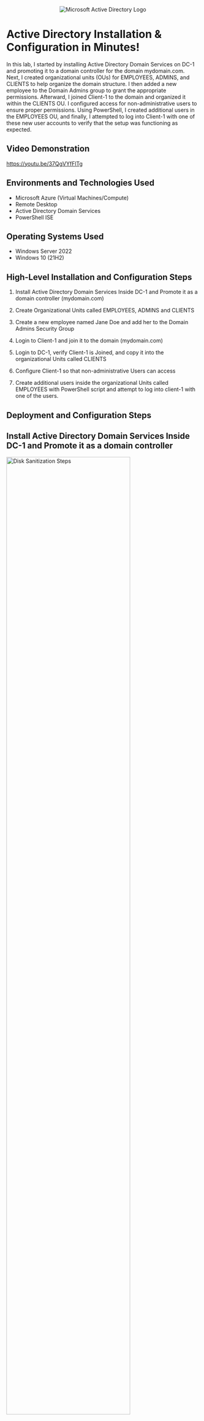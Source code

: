 <p align="center">
<img src="https://i.imgur.com/pU5A58S.png" alt="Microsoft Active Directory Logo"/>
</p>

<h1>Active Directory Installation & Configuration in Minutes!</h1>
In this lab, I started by installing Active Directory Domain Services on DC-1 and promoting it to a domain controller for the domain mydomain.com. Next, I created organizational units (OUs) for EMPLOYEES, ADMINS, and CLIENTS to help organize the domain structure. I then added a new employee to the Domain Admins group to grant the appropriate permissions. Afterward, I joined Client-1 to the domain and organized it within the CLIENTS OU. I configured access for non-administrative users to ensure proper permissions. Using PowerShell, I created additional users in the EMPLOYEES OU, and finally, I attempted to log into Client-1 with one of these new user accounts to verify that the setup was functioning as expected.<br />


<h2>Video Demonstration</h2>

https://youtu.be/37QgVYfFlTg

<h2>Environments and Technologies Used</h2>

- Microsoft Azure (Virtual Machines/Compute)
- Remote Desktop
- Active Directory Domain Services
- PowerShell ISE

<h2>Operating Systems Used </h2>

- Windows Server 2022
- Windows 10 (21H2)

<h2>High-Level Installation and Configuration Steps</h2>

1. Install Active Directory Domain Services Inside DC-1 and Promote it as a domain controller (mydomain.com)

2. Create Organizational Units called EMPLOYEES, ADMINS and CLIENTS

3. Create a new employee named Jane Doe and add her to the Domain Admins Security Group

4. Login to Client-1 and join it to the domain (mydomain.com)

5. Login to DC-1, verify Client-1 is Joined, and copy it into the organizational Units called CLIENTS

6. Configure Client-1 so that non-administrative Users can access

7. Create additional users inside the organizational Units called EMPLOYEES with PowerShell script and attempt to log into client-1 with one of the users.
   

<h2>Deployment and Configuration Steps</h2>

<h2>Install Active Directory Domain Services Inside DC-1 and Promote it as a domain controller</h2>

<p>
<img src="https://i.imgur.com/BbRUCvW.jpeg" height="80%" width="80%" alt="Disk Sanitization Steps"/>
</p>
<p>
In this step, I installed Active Directory Domain Services (AD DS) on the DC-1 virtual machine and promoted it to a domain controller for the domain mydomain.com. Once promoted, DC-1 took on the responsibility of managing and storing the directory information for the domain. It now handles user authentication, authorization, and essential services like DNS for domain-joined computers. This process also configured the domain controller to support network management, security policies, and resource access for users and computers within the mydomain.com domain.
</p>
<br />

<h2>Create Organizational Units called EMPLOYEES, ADMINS and CLIENTS</h2>
<p>
<img src="https://i.imgur.com/xAol0u5.png" height="80%" width="80%" alt="Disk Sanitization Steps"/>
</p>
<p>
In this step, I created Organizational Units (OUs) within Active Directory, naming them EMPLOYEES, ADMINS, and CLIENTS. These OUs help logically organize and manage different groups of users and resources based on their roles or functions within the domain. For example, the EMPLOYEES OU includes regular staff members, the ADMINS OU contains administrative accounts with higher privileges, and the CLIENTS OU holds machines or users that need different access levels or management. Organizing resources into OUs simplifies administration, allows for the application of specific group policies, and makes it easier to delegate management tasks based on the role of each group.
</p>
<br />

<h2>Create a new employee named Jane Doe and add her to the Domain Admins Security Group</h2>
<p>
<img src="https://i.imgur.com/cZP3t8a.png" height="80%" width="80%" alt="Disk Sanitization Steps"/>
</p>
<p>
In this step, I created a new user account for Jane Doe in Active Directory and added her to the Domain Admins Security Group. By assigning her to this group, I granted her full administrative privileges over the domain, allowing her to manage domain settings, users, and other resources across the network. This ensures that Jane has the necessary permissions to perform high-level administrative tasks within the domain, such as managing user accounts, group policies, and server configurations.
</p>
<br />

<h2>Login to Client-1 and join it to the domain</h2>
<p>
<img src="https://i.imgur.com/vLAbSxx.png" height="80%" width="80%" alt="Disk Sanitization Steps"/>
</p>
<p>
In this step, I logged into Client-1 and joined it to the mydomain.com domain by configuring its system settings to communicate with the domain controller. This action allowed Client-1 to become part of the domain, enabling it to use domain-based authentication, access network resources, and receive domain policies. By joining the domain, Client-1 can now be centrally managed through Active Directory, making administration and user access control within the network much easier.
</p>
<br />

<h2>Login to DC-1, verify Client-1 is Joined, and copy it into the organizational Units called CLIENTS</h2>
<p>
<img src="https://i.imgur.com/hhHkYhl.png" height="80%" width="80%" alt="Disk Sanitization Steps"/>
</p>
<p>
In this step, I logged into DC-1, the domain controller, and confirmed that Client-1 had been successfully joined to the mydomain.com domain by checking its status in Active Directory. After verifying its domain membership, I moved Client-1 into the CLIENTS organizational unit (OU), which helps organize and manage the client machine within the domain. Placing Client-1 in the CLIENTS OU ensures that it can inherit specific group policies and permissions designed for client devices, making it easier to manage access and apply configurations for that group.
</p>
<br />

<h2>Configure Client-1 so that non-administrative Users can access</h2>
<p>
<img src="https://i.imgur.com/wW6FgwP.png" height="80%" width="80%" alt="Disk Sanitization Steps"/>
</p>
<p>
In this step, I configured Client-1 to allow access for non-administrative users by modifying the machine's permissions, group memberships, and local user settings. This involved ensuring that users who are not part of the Administrators group could still log in and access the necessary resources while restricting access to sensitive administrative functions. By configuring these settings, I made sure that non-administrative users had the rights they needed to perform their tasks, such as running applications or accessing shared network resources, without granting them full administrative control over the system.
</p>
<br />

<h2>Create additional users inside the organizational Units called EMPLOYEES with PowerShell script and attempt to log into client-1 with one of the users</h2>
<p>
<img src="https://i.imgur.com/lLqF6cS.png" height="80%" width="80%" alt="Disk Sanitization Steps"/>
</p>
<p>
In this step, I used a PowerShell script to create additional user accounts within the EMPLOYEES organizational unit, automating the process of adding multiple users at once. After the users were created, I selected one of them to log into Client-1 and tested the user’s ability to authenticate and access the machine. This step helped verify that the new users could successfully log in to domain-joined devices and that their access rights and group memberships were correctly configured. It also ensured that the PowerShell script had correctly applied the necessary attributes for the users in the EMPLOYEES OU.
</p>
<br />
